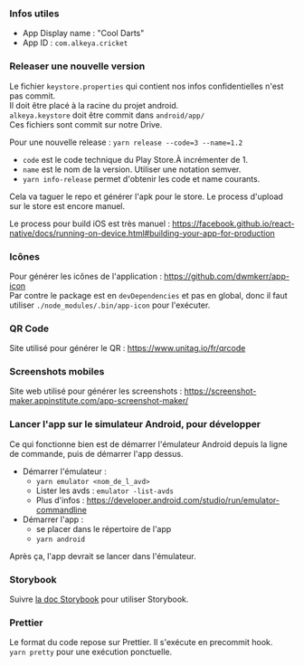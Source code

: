 ### Infos utiles

- App Display name : "Cool Darts"
- App ID : `com.alkeya.cricket`

### Releaser une nouvelle version

Le fichier `keystore.properties` qui contient nos infos confidentielles n'est pas commit.  
Il doit être placé à la racine du projet android.  
`alkeya.keystore` doit être commit dans `android/app/`  
Ces fichiers sont commit sur notre Drive.

Pour une nouvelle release :
`yarn release --code=3 --name=1.2`

- `code` est le code technique du Play Store.À incrémenter de 1.
- `name` est le nom de la version. Utiliser une notation semver.
- `yarn info-release` permet d'obtenir les code et name courants.

Cela va taguer le repo et générer l'apk pour le store. Le process d'upload sur le store est encore manuel.

Le process pour build iOS est très manuel : https://facebook.github.io/react-native/docs/running-on-device.html#building-your-app-for-production

### Icônes

Pour générer les icônes de l'application : https://github.com/dwmkerr/app-icon  
Par contre le package est en `devDependencies` et pas en global, donc il faut utiliser `./node_modules/.bin/app-icon` pour l'exécuter.

### QR Code

Site utilisé pour générer le QR : https://www.unitag.io/fr/qrcode

### Screenshots mobiles

Site web utilisé pour générer les screenshots : https://screenshot-maker.appinstitute.com/app-screenshot-maker/

### Lancer l'app sur le simulateur Android, pour développer

Ce qui fonctionne bien est de démarrer l'émulateur Android depuis la ligne de commande, puis de démarrer l'app dessus.

- Démarrer l'émulateur :
  - `yarn emulator <nom_de_l_avd>`
  - Lister les avds : `emulator -list-avds`
  - Plus d'infos : https://developer.android.com/studio/run/emulator-commandline
- Démarrer l'app :
  - se placer dans le répertoire de l'app
  - `yarn android`

Après ça, l'app devrait se lancer dans l'émulateur.

### Storybook

Suivre [la doc Storybook](https://github.com/storybooks/storybook/tree/master/app/react-native#create-react-native-app-crna) pour utiliser Storybook.

### Prettier

Le format du code repose sur Prettier. Il s'exécute en precommit hook.  
`yarn pretty` pour une exécution ponctuelle.
